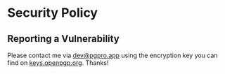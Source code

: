 # Security Policy

## Reporting a Vulnerability

Please contact me via [dev@pgpro.app](mailto:dev@pgpro.app) using the encryption key you can find on [keys.openpgp.org](https://keys.openpgp.org/search?q=dev%40pgpro.app). Thanks!
